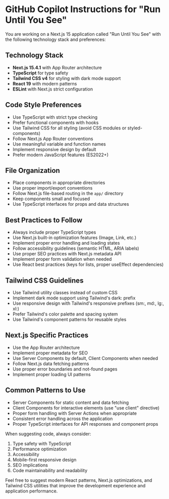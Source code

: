 # GitHub Copilot Instructions for "Run Until You See"

You are working on a Next.js 15 application called "Run Until You See" with the following technology stack and preferences:

## Technology Stack
- **Next.js 15.4.1** with App Router architecture
- **TypeScript** for type safety
- **Tailwind CSS v4** for styling with dark mode support
- **React 19** with modern patterns
- **ESLint** with Next.js strict configuration

## Code Style Preferences
- Use TypeScript with strict type checking
- Prefer functional components with hooks
- Use Tailwind CSS for all styling (avoid CSS modules or styled-components)
- Follow Next.js App Router conventions
- Use meaningful variable and function names
- Implement responsive design by default
- Prefer modern JavaScript features (ES2022+)

## File Organization
- Place components in appropriate directories
- Use proper import/export conventions
- Follow Next.js file-based routing in the `app/` directory
- Keep components small and focused
- Use TypeScript interfaces for props and data structures

## Best Practices to Follow
- Always include proper TypeScript types
- Use Next.js built-in optimization features (Image, Link, etc.)
- Implement proper error handling and loading states
- Follow accessibility guidelines (semantic HTML, ARIA labels)
- Use proper SEO practices with Next.js metadata API
- Implement proper form validation when needed
- Use React best practices (keys for lists, proper useEffect dependencies)

## Tailwind CSS Guidelines
- Use Tailwind utility classes instead of custom CSS
- Implement dark mode support using Tailwind's dark: prefix
- Use responsive design with Tailwind's responsive prefixes (sm:, md:, lg:, xl:)
- Prefer Tailwind's color palette and spacing system
- Use Tailwind's component patterns for reusable styles

## Next.js Specific Practices
- Use the App Router architecture
- Implement proper metadata for SEO
- Use Server Components by default, Client Components when needed
- Follow Next.js data fetching patterns
- Use proper error boundaries and not-found pages
- Implement proper loading UI patterns

## Common Patterns to Use
- Server Components for static content and data fetching
- Client Components for interactive elements (use "use client" directive)
- Proper form handling with Server Actions when appropriate
- Consistent error handling across the application
- Proper TypeScript interfaces for API responses and component props

When suggesting code, always consider:
1. Type safety with TypeScript
2. Performance optimization
3. Accessibility
4. Mobile-first responsive design
5. SEO implications
6. Code maintainability and readability

Feel free to suggest modern React patterns, Next.js optimizations, and Tailwind CSS utilities that improve the development experience and application performance.